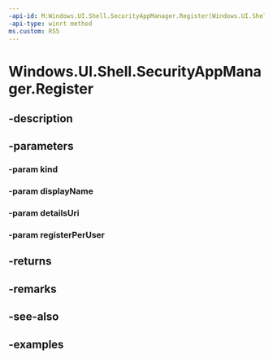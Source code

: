```yaml
---
-api-id: M:Windows.UI.Shell.SecurityAppManager.Register(Windows.UI.Shell.SecurityAppKind,System.String,Windows.Foundation.Uri,System.Boolean)
-api-type: winrt method
ms.custom: RS5
---
```


<!-- Method syntax.
public Guid SecurityAppManager.Register(SecurityAppKind kind, String displayName, Uri detailsUri, Boolean registerPerUser)
-->

# Windows.UI.Shell.SecurityAppManager.Register

## -description

## -parameters
### -param kind

### -param displayName

### -param detailsUri

### -param registerPerUser

## -returns

## -remarks

## -see-also

## -examples

